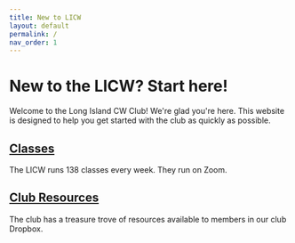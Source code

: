 ```yaml
---
title: New to LICW
layout: default
permalink: /
nav_order: 1
---
```


# New to the LICW? Start here!

Welcome to the Long Island CW Club! We're glad you're here. This website is designed to help you get started with the club as quickly as possible.

## [Classes](/classes)

The LICW runs 138 classes every week. They run on Zoom. 

## [Club Resources](/resources)

The club has a treasure trove of resources available to members in our club Dropbox.